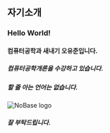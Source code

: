 ## 자기소개

### Hello World!  
#### 컴퓨터공학과 새내기 오유준입니다.

##### 컴퓨터공학개론을 수강하고 있습니다.  
##### 할 줄 아는 언어는 없습니다.
![NoBase logo](https://img.shields.io/badge/NO%20BASE-black)
##### 잘 부탁드립니다.

